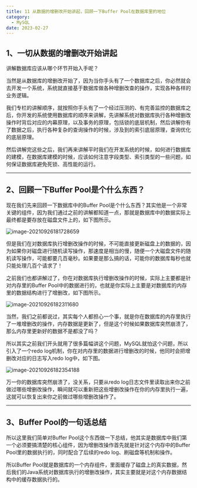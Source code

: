 ```yaml
---
title: 11 从数据的增删改开始讲起，回顾一下Buffer Pool在数据库里的地位
category:
  - MySQL
date: 2023-02-27
---
```


<!-- more -->




## 1、一切从数据的增删改开始讲起

讲解数据库应该从哪个环节开始入手呢？

当然是从数据库的增删改开始了，因为当你手头有了一个数据库之后，你必然就会去开发一个系统，系统就直接基于数据库做各种增删改查的操作，实现各种各样的业务逻辑。

我们专栏的讲解顺序，就按照你手头有了一个经过压测的、有完善监控的数据库之后，你开发的系统使用数据库的顺序来讲解，先讲解系统对数据库执行各种增删改操作时背后对应的内幕原理，以及事务的原理，包括锁的底层机制，然后讲解你有了数据之后，执行各种复杂的查询操作的时候，涉及到的索引底层原理，查询优化的底层原理。

然后讲解完这些之后，我们再来讲解平时我们在开发系统的时候，如何进行数据库的建模，在数据库建模的时候，应该如何注意字段类型、索引类型的一些问题，如何保证数据库避免死锁、高性能的运行。



***

## 2、回顾一下Buffer Pool是个什么东西？

现在我们先来回顾一下数据库中的Buffer Pool是个什么东西？其实他是一个非常关键的组件，因为我们通过之前的讲解都知道一点，那就是数据库中的数据实际上最终都是要存放在磁盘文件上的，如下图所示。

<img src="https://studyimages.oss-cn-beijing.aliyuncs.com/img/mysql/01-33/202210201124656.png" alt="image-20210926181728659"/>

但是我们在对数据库执行增删改操作的时候，不可能直接更新磁盘上的数据的，因为如果你对磁盘进行随机读写操作，那速度是相当的慢，随便一个大磁盘文件的随机读写操作，可能都要几百毫秒。如果要是那么搞的话，可能你的数据库每秒也就只能处理几百个请求了！

之前我们也都讲解过了，你在对数据库执行增删改操作的时候，实际上主要都是针对内存里的Buffer Pool中的数据进行的，也就是你实际上主要是对数据库的内存里的数据结构进行了增删改，如下图所示。

<img src="https://studyimages.oss-cn-beijing.aliyuncs.com/img/mysql/01-33/202210201124657.png" alt="image-20210926182311680" />

当然，我们之前都说过，其实每个人都担心一个事，就是你在数据库的内存里执行了一堆增删改的操作，内存数据是更新了，但是这个时候如果数据库突然崩溃了，那么内存里更新好的数据不是都没了吗？

所以其实之前我们开头就用了很多篇幅讲这个问题，MySQL就怕这个问题，所以引入了一个redo log机制，你在对内存里的数据进行增删改的时候，他同时会把增删改对应的日志写入redo log中，如下图。

<img src="https://studyimages.oss-cn-beijing.aliyuncs.com/img/mysql/01-33/202210201124658.png" alt="image-20210926182354188"/>

万一你的数据库突然崩溃了，没关系，只要从redo log日志文件里读取出来你之前做过哪些增删改操作，瞬间就可以重新把这些增删改操作在你的内存里执行一遍，这就可以恢复出来你之前做过哪些增删改操作了。

***

## 3、Buffer Pool的一句话总结

所以这里我们简单对Buffer Pool这个东西做一下总结，他其实是数据库中我们第一个必须要搞清楚的核心组件，因为增删改操作首先就是针对这个内存中的Buffer Pool里的数据执行的，同时配合了后续的redo log、刷磁盘等机制和操作。

所以Buffer Pool就是数据库的一个内存组件，里面缓存了磁盘上的真实数据，然后我们的Java系统对数据库执行的增删改操作，其实主要就是对这个内存数据结构中的缓存数据执行的。
